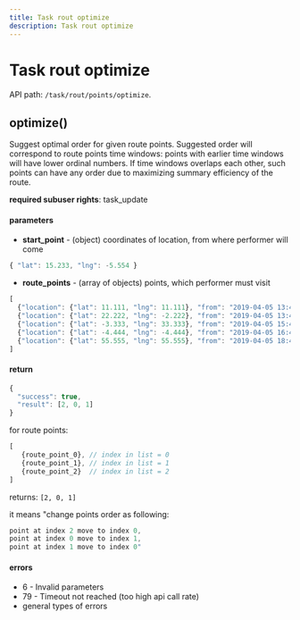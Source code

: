 ```yaml
---
title: Task rout optimize
description: Task rout optimize
---
```


# Task rout optimize

API path: `/task/rout/points/optimize`.

## optimize()

Suggest optimal order for given route points. Suggested order will correspond to route points time windows:
points with earlier time windows will have lower ordinal numbers. If time windows overlaps each other, such
points can have any order due to maximizing summary efficiency of the route.

**required subuser rights**: task_update

#### parameters

* **start_point** - (object) coordinates of location, from where performer will come
```js
{ "lat": 15.233, "lng": -5.554 }
```
* **route_points** - (array of objects) points, which performer must visit
```js
[
  {"location": {"lat": 11.111, "lng": 11.111}, "from": "2019-04-05 13:45:00", "to": "2019-04-05 14:00:00"},
  {"location": {"lat": 22.222, "lng": -2.222}, "from": "2019-04-05 13:45:00", "to": "2019-04-05 14:00:00"},
  {"location": {"lat": -3.333, "lng": 33.333}, "from": "2019-04-05 15:45:00", "to": "2019-04-05 16:00:00"},
  {"location": {"lat": -4.444, "lng": -4.444}, "from": "2019-04-05 16:45:00", "to": "2019-04-05 17:00:00"},
  {"location": {"lat": 55.555, "lng": 55.555}, "from": "2019-04-05 18:45:00", "to": "2019-04-05 19:00:00"}
]
```

#### return

```js
{
  "success": true,
  "result": [2, 0, 1]
}
```

for route points:
```js
[
   {route_point_0}, // index in list = 0
   {route_point_1}, // index in list = 1
   {route_point_2}  // index in list = 2
]
```
returns:
``[2, 0, 1]``

it means "change points order as following:
```js
point at index 2 move to index 0,
point at index 0 move to index 1,
point at index 1 move to index 0"
```

#### errors

*   6 - Invalid parameters
*   79 - Timeout not reached (too high api call rate)
*   general types of errors

